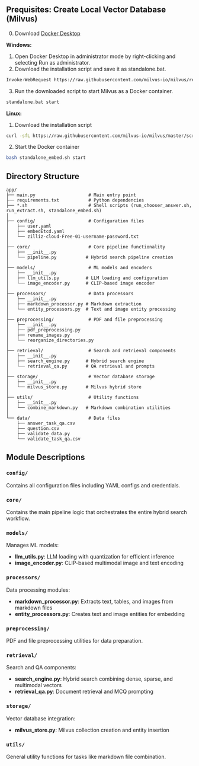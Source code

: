 ## Prequisites: Create Local Vector Database (Milvus)

0. Download [Docker Desktop](https://docs.docker.com/desktop/setup/install/windows-install/)

**Windows:**
1. Open Docker Desktop in administrator mode by right-clicking and selecting Run as administrator.
2. Download the installation script and save it as standalone.bat.
```sh
Invoke-WebRequest https://raw.githubusercontent.com/milvus-io/milvus/refs/heads/master/scripts/standalone_embed.bat -OutFile standalone.bat
```
3. Run the downloaded script to start Milvus as a Docker container.
```sh
standalone.bat start
```


**Linux:**
1. Download the installation script
```sh
curl -sfL https://raw.githubusercontent.com/milvus-io/milvus/master/scripts/standalone_embed.sh -o standalone_embed.sh
```
2. Start the Docker container
```sh
bash standalone_embed.sh start
```

## Directory Structure
```
app/
├── main.py                    # Main entry point
├── requirements.txt           # Python dependencies
├── *.sh                       # Shell scripts (run_chooser_answer.sh, run_extract.sh, standalone_embed.sh)
│
├── config/                    # Configuration files
│   ├── user.yaml
│   ├── embedEtcd.yaml
│   └── zilliz-cloud-Free-01-username-password.txt
│
├── core/                      # Core pipeline functionality
│   ├── __init__.py
│   └── pipeline.py           # Hybrid search pipeline creation
│
├── models/                    # ML models and encoders
│   ├── __init__.py
│   ├── llm_utils.py          # LLM loading and configuration
│   └── image_encoder.py      # CLIP-based image encoder
│
├── processors/                # Data processors
│   ├── __init__.py
│   ├── markdown_processor.py # Markdown extraction
│   └── entity_processors.py  # Text and image entity processing
│
├── preprocessing/             # PDF and file preprocessing
│   ├── __init__.py
│   ├── pdf_preprocessing.py
│   ├── rename_images.py
│   └── reorganize_directories.py
│
├── retrieval/                 # Search and retrieval components
│   ├── __init__.py
│   ├── search_engine.py      # Hybrid search engine
│   └── retrieval_qa.py       # QA retrieval and prompts
│
├── storage/                   # Vector database storage
│   ├── __init__.py
│   └── milvus_store.py       # Milvus hybrid store
│
├── utils/                     # Utility functions
│   ├── __init__.py
│   └── combine_markdown.py   # Markdown combination utilities
│
└── data/                      # Data files
    ├── answer_task_qa.csv
    ├── question.csv
    ├── validate_data.py
    └── validate_task_qa.csv
```

## Module Descriptions

### `config/`
Contains all configuration files including YAML configs and credentials.

### `core/`
Contains the main pipeline logic that orchestrates the entire hybrid search workflow.

### `models/`
Manages ML models:
- **llm_utils.py**: LLM loading with quantization for efficient inference
- **image_encoder.py**: CLIP-based multimodal image and text encoding

### `processors/`
Data processing modules:
- **markdown_processor.py**: Extracts text, tables, and images from markdown files
- **entity_processors.py**: Creates text and image entities for embedding

### `preprocessing/`
PDF and file preprocessing utilities for data preparation.

### `retrieval/`
Search and QA components:
- **search_engine.py**: Hybrid search combining dense, sparse, and multimodal vectors
- **retrieval_qa.py**: Document retrieval and MCQ prompting

### `storage/`
Vector database integration:
- **milvus_store.py**: Milvus collection creation and entity insertion

### `utils/`
General utility functions for tasks like markdown file combination.
